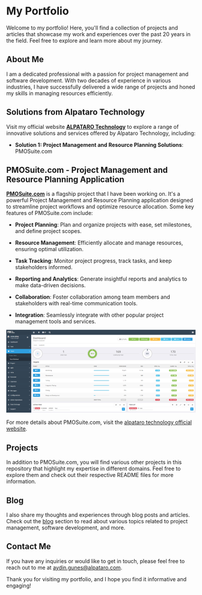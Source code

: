 # My Portfolio

Welcome to my portfolio! Here, you'll find a collection of projects and articles that showcase my work and experiences over the past 20 years in the field. Feel free to explore and learn more about my journey.

## About Me

I am a dedicated professional with a passion for project management and software development. With two decades of experience in various industries, I have successfully delivered a wide range of projects and honed my skills in managing resources efficiently.

## Solutions from Alpataro Technology

Visit my official website **[ALPATARO Technology](https://www.alpatarotechnology.com)** to explore a range of innovative solutions and services offered by Alpataro Technology, including:

- **Solution 1: Project Management and Resource Planning Solutions**: PMOSuite.com

## PMOSuite.com - Project Management and Resource Planning Application

**[PMOSuite.com](http://www.pmosuite.com)** is a flagship project that I have been working on. It's a powerful Project Management and Resource Planning application designed to streamline project workflows and optimize resource allocation. Some key features of PMOSuite.com include:

- **Project Planning**: Plan and organize projects with ease, set milestones, and define project scopes.

- **Resource Management**: Efficiently allocate and manage resources, ensuring optimal utilization.

- **Task Tracking**: Monitor project progress, track tasks, and keep stakeholders informed.

- **Reporting and Analytics**: Generate insightful reports and analytics to make data-driven decisions.

- **Collaboration**: Foster collaboration among team members and stakeholders with real-time communication tools.

- **Integration**: Seamlessly integrate with other popular project management tools and services.

![PMOSuite.com Screenshot](projects/pmosuite/screenshots/pmosuite_0.png)

For more details about PMOSuite.com, visit the [alpataro technology official website](https://alpatarotechnology.com/alpataro.html#pmosuite).

## Projects

In addition to PMOSuite.com, you will find various other projects in this repository that highlight my expertise in different domains. Feel free to explore them and check out their respective README files for more information.

## Blog

I also share my thoughts and experiences through blog posts and articles. Check out the [blog](blog/) section to read about various topics related to project management, software development, and more.

## Contact Me

If you have any inquiries or would like to get in touch, please feel free to reach out to me at [aydin.gunes@alpataro.com](mailto:aydin.gunes@alpataro.com).

Thank you for visiting my portfolio, and I hope you find it informative and engaging!
